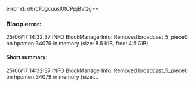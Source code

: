 error id: d6rcT0gcuusl0tCPpjBVQg==
### Bloop error:

25/06/17 14:32:37 INFO BlockManagerInfo: Removed broadcast_5_piece0 on hpomen:34079 in memory (size: 8.5 KiB, free: 4.5 GiB)
#### Short summary: 

25/06/17 14:32:37 INFO BlockManagerInfo: Removed broadcast_5_piece0 on hpomen:34079 in memory (size:...